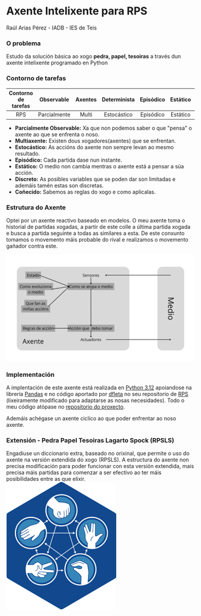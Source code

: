 # Axente Intelixente para RPS

Raúl Arias Pérez - IADB - IES de Teis

### O problema

Estudo da solución básica ao xogo **pedra, papel, tesoiras** a través dun axente intelixente programado en Python

### Contorno de tarefas

| Contorno de tarefas |  Observable  | Axentes | Determinista | Episódico | Estático | Discreto | Coñecido |
| :-----------------: | :----------: | :-----: | :----------: | :--------: | :-------: | :------: | :-------: |
|         RPS         | Parcialmente |  Multi  | Estocástico | Episódico | Estático | Discreto | Coñecido |

* **Parcialmente Observable:** Xa que non podemos saber o que "pensa" o axente ao que se enfrenta o noso.
* **Multiaxente:** Existen dous xogadores(axentes) que se enfrentan.
* **Estocástico:** As accións do axente non sempre levan ao mesmo resultado.
* **Episódico:** Cada partida dase nun instante.
* **Estático:** O medio non cambia mentras o axente está a pensar a súa acción.
* **Discreto:** As posibles variables que se poden dar son limitadas e ademáis tamén estas son discretas.
* **Coñecido:** Sabemos as reglas do xogo e como aplicalas.

### Estrutura do Axente

Optei por un axente reactivo baseado en modelos. O meu axente toma o historial de partidas xogadas, a partir de este colle a última partida xogada e busca a partida seguinte a todas as similares a esta. De este conxunto tomamos o movemento máis probable do rival e realizamos o movemento gañador contra este.

![img](media/img/Medio.png)

### Implementación

A implentación de este axente está realizada en [Python 3.12](https://www.python.org/downloads/release/python-3120/) apoiandose na librería [Pandas](https://pandas.pydata.org/) e no código aportado por [dfleta](https://github.com/dfleta) no seu repositorio de [RPS](https://github.com/dfleta/pedra-papel-tesoira) (lixeiramente modificado para adaptarse as nosas necesidades). Todo o meu código atópase no [repositorio do proxecto](https://github.com/TH0RlN/RPS_Mia).

Ademáis achégase un axente ciclico ao que poder enfrentar ao noso axente.

### Extensión - Pedra Papel Tesoiras Lagarto Spock (RPSLS)

Engadiuse un diccionario extra, baseado no orixinal, que permite o uso do axente na versión extendida do xogo (RPSLS). A estructura do axente non precisa modificación para poder funcionar con esta versión extendida, mais precisa máis partidas para comenzar a ser efectivo ao ter máis posibilidades entre as que elixir.
![img](media/img/rpsls.png)
